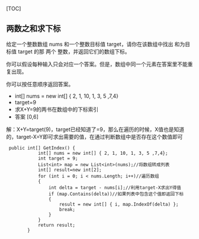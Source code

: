 [TOC]



## 两数之和求下标

给定一个整数数组 nums 和一个整数目标值 target，请你在该数组中找出 和为目标值 target  的那 两个 整数，并返回它们的数组下标。

你可以假设每种输入只会对应一个答案。但是，数组中同一个元素在答案里不能重复出现。

你可以按任意顺序返回答案。

- int[] nums = new int[] { 2, 1, 10, 1, 3, 5 ,7,4}
- target=9
- 求X+Y=9的两书在数组中的下标索引 
- 答案 [0,6]

解：X+Y=target(9)，target已经知道了=9，那么在遍历的时候，X值也是知道的，target-X=Y即可求出需要的值，在通过判断数组中是否存在这个数值即可

```
 public int[] GetIndex() {
            int[] nums = new int[] { 2, 1, 10, 1, 3, 5 ,7,4};
            int target = 9;
            List<int> map = new List<int>(nums);//将数组转成列表
            int[] result=new int[2];
            for (int i = 0; i < nums.Length; i++)//遍历数组
            {
                int delta = target - nums[i];//利用target-X求出Y得值
                if (map.Contains(delta))//如果列表中包含这个值即返回下标
                {
                    result = new int[] { i, map.IndexOf(delta) };
                    break;
                }
            }
            return result;
        }
```





